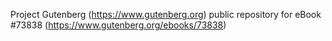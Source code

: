 Project Gutenberg (https://www.gutenberg.org) public repository for
eBook #73838 (https://www.gutenberg.org/ebooks/73838)
